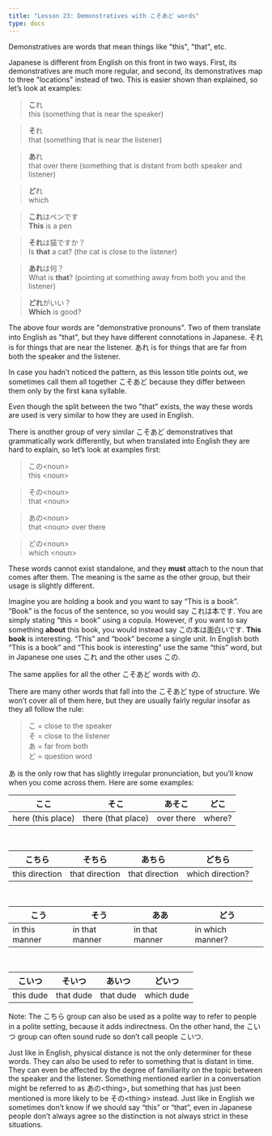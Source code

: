 ```yaml
---
title: "Lesson 23: Demonstratives with こそあど words"
type: docs
---
```



Demonstratives are words that mean things like "this", "that", etc.

Japanese is different from English on this front in two ways. First, its demonstratives are much more regular, and second, its demonstratives map to three "locations" instead of two. This is easier shown than explained, so let’s look at examples:

> <b>こ</b>れ  
> this (something that is near the speaker)

> <b>そ</b>れ  
> that (something that is near the listener)

> <b>あ</b>れ  
> that over there (something that is distant from both speaker and listener)

> <b>ど</b>れ  
> which 

> <b>これ</b>はペンです  
> <b>This</b> is a pen

> <b>それ</b>は猫ですか？  
> Is <b>that</b> a cat? (the cat is close to the listener)

> <b>あれ</b>は何？  
> What is <b>that</b>? (pointing at something away from both you and the listener)

> <b>どれ</b>がいい？  
> <b>Which</b> is good?


The above four words are "demonstrative pronouns". Two of them translate into English as "that", but they have different connotations in Japanese. それ is for things that are near the listener. あれ is for things that are far from both the speaker and the listener.

In case you hadn’t noticed the pattern, as this lesson title points out, we sometimes call them all together こそあど because they differ between them only by the first kana syllable.

Even though the split between the two "that" exists, the way these words are used is very similar to how they are used in English.

There is another group of very similar こそあど demonstratives that grammatically work differently, but when translated into English they are hard to explain, so let’s look at examples first:

> この&lt;noun&gt;  
> this &lt;noun&gt;

> その&lt;noun&gt;  
> that &lt;noun&gt;

> あの&lt;noun&gt;  
> that &lt;noun&gt; over there

> どの&lt;noun&gt;  
> which &lt;noun&gt;



These words cannot exist standalone, and they **must** attach to the noun that comes after them. The meaning is the same as the other group, but their usage is slightly different. 

Imagine you are holding a book and you want to say “This is a book”. “Book” is the focus of the sentence, so you would say これは本です. You are simply stating “this \= book” using a copula. However, if you want to say something **about** this book, you would instead say この本は面白いです. **This book** is interesting. “This” and “book” become a single unit. In English both “This is a book” and “This book is interesting” use the same “this” word, but in Japanese one uses これ and the other uses この. 

The same applies for all the other こそあど words with の. 

There are many other words that fall into the こそあど type of structure. We won’t cover all of them here, but they are usually fairly regular insofar as they all follow the rule:

> こ = close to the speaker  
> そ = close to the listener  
> あ = far from both  
> ど = question word


あ is the only row that has slightly irregular pronunciation, but you’ll know when you come across them. Here are some examples:

| ここ              | そこ               | あそこ     | どこ    |
|-------------------|--------------------|------------|---------|
| here (this place) | there (that place) | over there | where?  |

<br />

| こちら          | そちら          | あちら         | どちら           |
|-----------------|-----------------|----------------|------------------|
| this direction  | that direction  | that direction | which direction? |

<br />

| こう            | そう           | ああ           | どう             |
|-----------------|----------------|----------------|------------------|
| in this manner  | in that manner | in that manner | in which manner? |

<br />

| こいつ    | そいつ    | あいつ     | どいつ     |
|-----------|-----------|------------|------------|
| this dude | that dude | that dude  | which dude |

Note: The こちら group can also be used as a polite way to refer to people in a polite setting, because it adds indirectness. On the other hand, the こいつ group can often sound rude so don’t call people こいつ.

Just like in English, physical distance is not the only determiner for these words. They can also be used to refer to something that is distant in time. They can even be affected by the degree of familiarity on the topic between the speaker and the listener. Something mentioned earlier in a conversation might be referred to as あの\<thing\>, but something that has just been mentioned is more likely to be その\<thing\> instead. Just like in English we sometimes don’t know if we should say “this” or “that”, even in Japanese people don’t always agree so the distinction is not always strict in these situations.  
